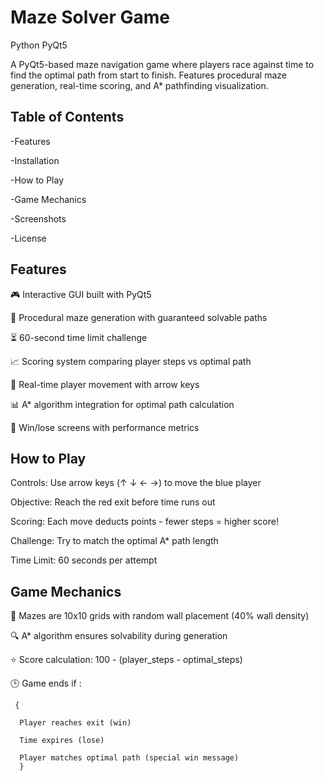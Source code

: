 # Maze Solver Game
  Python
  PyQt5
 
  A PyQt5-based maze navigation game where players race against time to find the optimal path from start to finish. Features procedural maze generation, real-time scoring, and A* pathfinding visualization.

## Table of Contents
  -Features

  -Installation

  -How to Play

  -Game Mechanics

  -Screenshots

  -License

## Features
  🎮 Interactive GUI built with PyQt5

  🧩 Procedural maze generation with guaranteed solvable paths

  ⏳ 60-second time limit challenge

  📈 Scoring system comparing player steps vs optimal path

  🏃 Real-time player movement with arrow keys

  📊 A* algorithm integration for optimal path calculation

  🎉 Win/lose screens with performance metrics

## How to Play
   Controls: Use arrow keys (↑ ↓ ← →) to move the blue player

   Objective: Reach the red exit before time runs out

   Scoring: Each move deducts points - fewer steps = higher score!

   Challenge: Try to match the optimal A* path length

   Time Limit: 60 seconds per attempt

## Game Mechanics
   🧱 Mazes are 10x10 grids with random wall placement (40% wall density)

   🔍 A* algorithm ensures solvability during generation

   ⭐ Score calculation: 100 - (player_steps - optimal_steps)

   🕒 Game ends if :
   
     { 
   
      Player reaches exit (win)
      
      Time expires (lose)
      
      Player matches optimal path (special win message)
      }


